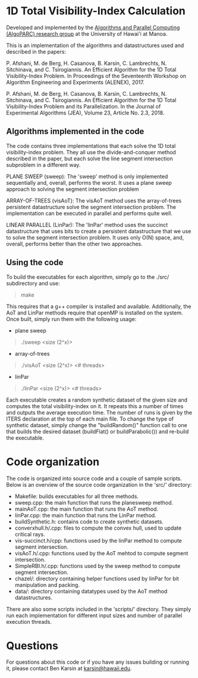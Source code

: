 # 1D Total Visibility-Index Calculation

Developed and implemented by the <a href=http://algoparc.ics.hawaii.edu/>Algorithms and Parallel Computing (AlgoPARC) research group</a> at the University of Hawai'i at Manoa.

This is an implementation of the algorithms and datastructures used and described in the papers:

P. Afshani, M. de Berg, H. Casanova, B. Karsin, C. Lambrechts, N. Sitchinava, and C. Tsirogiannis. An Efficient Algorithm for the 1D Total Visibility-Index Problem. In Proceedings of the Seventeenth Workshop on Algorithm Engineering and Experiments (ALENEX), 2017.

P. Afshani, M. de Berg, H. Casanova, B. Karsin, C. Lambrechts, N. Sitchinava, and C. Tsirogiannis. An Efficient Algorithm for the 1D Total Visibility-Index Problem and its Parallelization. In the Journal of Experimental Algorithms (JEA), Volume 23, Article No. 2.3, 2018. 

## Algorithms implemented in the code

The code contains three implementations that each solve the 1D total visibility-index problem.  They all use the divide-and-conquer method described in the paper, but each solve the line segment intersection subproblem in a different way.

PLANE SWEEP (sweep):
The 'sweep' method is only implemented sequentially and, overall, performs the worst.  It uses a plane sweep approach to solving the segment intersection problem

ARRAY-OF-TREES (visAoT):
The visAoT method uses the array-of-trees persistent datastructure solve the segment intersection problem.  The implementation can be executed in parallel and performs quite well.  

LINEAR PARALLEL (LinPar):
The 'linPar' method uses the succinct datastructure that uses bits to create a persistent datastructure that we use to solve the segment intersection problem.  It uses only O(N) space, and, overall, performs better than the other two approaches.

## Using the code

To build the executables for each algorithm, simply go to the ./src/ subdirectory and use:
> make

This requires that a g++ compiler is installed and available.  Additionally, the AoT and LinPar methods require that openMP is installed on the system.  Once built, simply run them with the following usage:

- plane sweep
> ./sweep <size (2^x)>

- array-of-trees
> ./visAoT <size (2^x)> <# threads>

- linPar
> ./linPar <size (2^x)> <# threads>

Each executable creates a random synthetic dataset of the given size and computes the total visibility-index on it.  It repeats this a number of times and outputs the average execution time.  The number of runs is given by the ITERS declaration at the top of each main file.  To change the type of synthetic dataset, simply change the "buildRandom()" function call to one that builds the desired dataset (buildFlat() or buildParabolic()) and re-build the executable.

# Code organization

The code is organized into source code and a couple of sample scripts.  Below is an overview of the source code organization in the 'src/' directory:

- Makefile: builds executables for all three methods.
- sweep.cpp: the main function that runs the planesweep method.
- mainAoT.cpp: the main function that runs the AoT method.
- linPar.cpp: the main function that runs the LinPar method.
- buildSynthetic.h: contains code to create synthetic datasets.
- converxhull.h/.cpp: files to compute the convex hull, used to update critical rays.
- vis-succinct.h/cpp: functions used by the linPar method to compute segment intersection.
- visAoT.h/.cpp: functions used by the AoT mehtod to compute segment intersection.
- SimpleRBI.h/.cpp: functions used by the sweep method to compute segment intersection.
- chazel/: directory containing helper functions used by linPar for bit manipulation and packing.
- data/: directory containing datatypes used by the AoT method datastructures.

There are also some scripts included in the 'scripts/' directory.  They simply run each implementation for different input sizes and number of parallel execution threads.


# Questions

For questions about this code or if you have any issues building or running it, please contact Ben Karsin at karsin@hawaii.edu.
